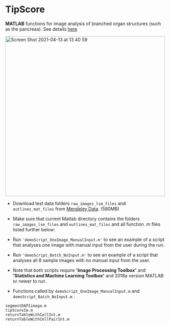 # TipScore
**MATLAB** functions for image analysis of branched organ structures (such as the pancreas). See details [here](https://docs.google.com/document/d/143IZt6-4IdLZK5zwaFn9D988-nppJYnUX7sv5Kt3IIc/edit)

<img width="500" alt="Screen Shot 2021-04-13 at 13 40 59" src="https://user-images.githubusercontent.com/11952601/114546969-164dfa00-9c5e-11eb-9051-7f91bb9edbd6.png">

- Download test data folders ``` raw_images_lsm_files ``` and ``` outlines_mat_files ``` from [Mendeley Data](https://data.mendeley.com/drafts/nr9cyyk265). (580MB) 

- Make sure that current Matlab directory contains the folders ``` raw_images_lsm_files ``` and ``` outlines_mat_files ``` and all function .m files listed further below:

- Run ``` 'demoScript_OneImage_ManualInput.m' ``` to see an example of a script that analyses one image with manual input from the user during the run.

- Run ``` 'demoScript_Batch_NoInput.m' ``` to see an example of a script that analyses all 8 sample images with no manual input from the user.

- Note that both scripts require **'Image Processing Toolbox'** and **'Statistics and Machine Learning Toolbox'** and 2018a version MATLAB or newer to run.

- Functions called by ``` demoScript_OneImage_ManualInput.m ``` and  ``` demoScript_Batch_NoInput.m ``` :

```
segmentDAPIimage.m
tipScoreIm.m
returnTableWithCellInt.m
returnTableWithCellPairInt.m
```

